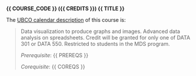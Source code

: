 **{{ COURSE_CODE }} ({{ CREDITS }}) {{ TITLE }}**

The [UBCO calendar description](http://www.calendar.ubc.ca/okanagan/courses.cfm?code=data) of this course is: 

> Data visualization to produce graphs and images. 
> Advanced data analysis on spreadsheets. 
> Credit will be granted for only one of DATA 301 or DATA 550. 
> Restricted to students in the MDS program. 
>
> *Prerequisite*: {{ PREREQS }}
> 
> *Corequisite*: {{ COREQS }}